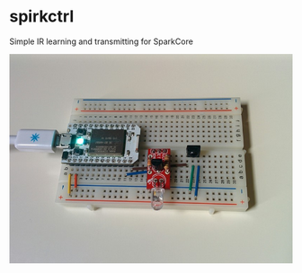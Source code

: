 spirkctrl
=========

Simple IR learning and transmitting for SparkCore

![Bread Boarded](spirkctrl-bboard.jpg "Bread Boarded")
